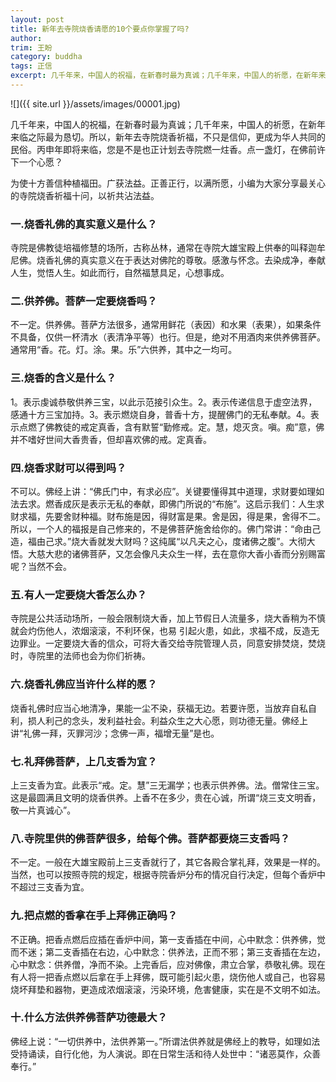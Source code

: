 ```yaml
---
layout: post
title: 新年去寺院烧香请愿的10个要点你掌握了吗?
author:
trim: 王盼
category: buddha
tags: 正信
excerpt: 几千年来，中国人的祝福，在新春时最为真诚；几千年来，中国人的祈愿，在新年来临之际最为恳切。所以，新年去寺院烧香祈福，不只是信仰，更成为华人共同的民俗。丙申年即将来临，您是不是也正计划去寺院燃一炷香。点一盏灯，在佛前许下一个心愿？
---
```


![]({{ site.url }}/assets/images/00001.jpg)

几千年来，中国人的祝福，在新春时最为真诚；几千年来，中国人的祈愿，在新年来临之际最为恳切。所以，新年去寺院烧香祈福，不只是信仰，更成为华人共同的民俗。丙申年即将来临，您是不是也正计划去寺院燃一炷香。点一盏灯，在佛前许下一个心愿？

为使十方善信种植福田。广获法益。正善正行，以满所愿，小编为大家分享最关心的寺院烧香祈福十问，以祈共沾法益。

### 一.烧香礼佛的真实意义是什么？ ###

寺院是佛教徒培福修慧的场所，古称丛林，通常在寺院大雄宝殿上供奉的叫释迦牟尼佛。烧香礼佛的真实意义在于表达对佛陀的尊敬。感激与怀念。去染成净，奉献人生，觉悟人生。如此而行，自然福慧具足，心想事成。

### 二.供养佛。菩萨一定要烧香吗？ ###

不一定。供养佛。菩萨方法很多，通常用鲜花（表因）和水果（表果），如果条件不具备，仅供一杯清水（表清净平等）也行。但是，绝对不用酒肉来供养佛菩萨。通常用“香。花。灯。涂。果。乐”六供养，其中之一均可。

### 三.烧香的含义是什么？ ###

1。表示虔诚恭敬供养三宝，以此示范接引众生。2。表示传递信息于虚空法界，感通十方三宝加持。3。表示燃烧自身，普香十方，提醒佛门的无私奉献。4。表示点燃了佛教徒的戒定真香，含有默誓“勤修戒。定。慧，熄灭贪。嗔。痴”意，佛并不嗜好世间大香贵香，但却喜欢佛的戒。定真香。

### 四.烧香求财可以得到吗？ ###

不可以。佛经上讲：“佛氏门中，有求必应”。关键要懂得其中道理，求财要如理如法去求。燃香成灰是表示无私的奉献，即佛门所说的“布施”。这启示我们：人生求财求福，先要舍财种福。财布施是因，得财富是果。舍是因，得是果，舍得不二。所以，一个人的福报是自己修来的，不是佛菩萨施舍给你的。佛门常讲：“命由己造，福由己求。”烧大香就发大财吗？这纯属“以凡夫之心，度诸佛之腹”。大彻大悟。大慈大悲的诸佛菩萨，又怎会像凡夫众生一样，去在意你大香小香而分别赐富呢？当然不会。

### 五.有人一定要烧大香怎么办？ ###

寺院是公共活动场所，一般会限制烧大香，加上节假日人流量多，烧大香稍为不慎就会灼伤他人，浓烟滚滚，不利环保，也易 引起火患，如此，求福不成，反造无边罪业。一定要烧大香的信众，可将大香交给寺院管理人员，同意安排焚烧，焚烧时，寺院里的法师也会为你们祈祷。

### 六.烧香礼佛应当许什么样的愿？ ###

烧香礼佛时应当心地清净，果能一尘不染，获福无边。若要许愿，当放弃自私自利，损人利己的念头，发利益社会。利益众生之大心愿，则功德无量。佛经上讲“礼佛一拜，灭罪河沙；念佛一声，福增无量”是也。

### 七.礼拜佛菩萨，上几支香为宜？ ###

上三支香为宜。此表示“戒。定。慧”三无漏学；也表示供养佛。法。僧常住三宝。这是最圆满且文明的烧香供养。上香不在多少，贵在心诚，所谓“烧三支文明香，敬—片真诚心”。

### 八.寺院里供的佛菩萨很多，给每个佛。菩萨都要烧三支香吗？ ###

不一定。一般在大雄宝殿前上三支香就行了，其它各殿合掌礼拜，效果是一样的。当然，也可以按照寺院的规定，根据寺院香炉分布的情况自行决定，但每个香炉中不超过三支香为宜。

### 九.把点燃的香拿在手上拜佛正确吗？ ###

不正确。把香点燃后应插在香炉中间，第一支香插在中间，心中默念：供养佛，觉而不迷；第二支香插在右边，心中默念：供养法，正而不邪；第三支香插在左边，心中默念：供养僧，净而不染。上完香后，应对佛像，肃立合掌，恭敬礼佛。现在有人将一把香点燃以后拿在手上拜佛，既可能引起火患，烧伤他人或自己，也容易烧坏拜垫和器物，更造成浓烟滚滚，污染环境，危害健康，实在是不文明不如法。

### 十.什么方法供养佛菩萨功德最大？ ###

佛经上说：“一切供养中，法供养第一。”所谓法供养就是佛经上的教导，如理如法受持诵读，自行化他，为人演说。即在日常生活和待人处世中：“诸恶莫作，众善奉行。”
